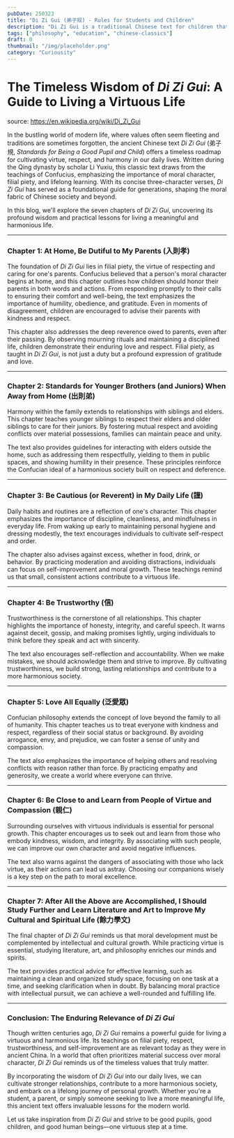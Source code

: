 ```yaml
---
pubDate: 250323
title: "Di Zi Gui (弟子规) - Rules for Students and Children"
description: "Di Zi Gui is a traditional Chinese text for children that outlines the standards for being a good student and child. It was written during the Qing Dynasty."
tags: ["philosophy", "education", "chinese-classics"]
draft: 0
thumbnail: "/img/placeholder.png"
category: "Curiousity"
---
```



# The Timeless Wisdom of *Di Zi Gui*: A Guide to Living a Virtuous Life

source: https://en.wikipedia.org/wiki/Di_Zi_Gui

In the bustling world of modern life, where values often seem fleeting and traditions are sometimes forgotten, the ancient Chinese text *Di Zi Gui* (弟子規, *Standards for Being a Good Pupil and Child*) offers a timeless roadmap for cultivating virtue, respect, and harmony in our daily lives. Written during the Qing dynasty by scholar Li Yuxiu, this classic text draws from the teachings of Confucius, emphasizing the importance of moral character, filial piety, and lifelong learning. With its concise three-character verses, *Di Zi Gui* has served as a foundational guide for generations, shaping the moral fabric of Chinese society and beyond.

In this blog, we'll explore the seven chapters of *Di Zi Gui*, uncovering its profound wisdom and practical lessons for living a meaningful and harmonious life.

---

### **Chapter 1: At Home, Be Dutiful to My Parents (入則孝)**

The foundation of *Di Zi Gui* lies in filial piety, the virtue of respecting and caring for one's parents. Confucius believed that a person's moral character begins at home, and this chapter outlines how children should honor their parents in both words and actions. From responding promptly to their calls to ensuring their comfort and well-being, the text emphasizes the importance of humility, obedience, and gratitude. Even in moments of disagreement, children are encouraged to advise their parents with kindness and respect.

This chapter also addresses the deep reverence owed to parents, even after their passing. By observing mourning rituals and maintaining a disciplined life, children demonstrate their enduring love and respect. Filial piety, as taught in *Di Zi Gui*, is not just a duty but a profound expression of gratitude and love.

---

### **Chapter 2: Standards for Younger Brothers (and Juniors) When Away from Home (出則弟)**

Harmony within the family extends to relationships with siblings and elders. This chapter teaches younger siblings to respect their elders and older siblings to care for their juniors. By fostering mutual respect and avoiding conflicts over material possessions, families can maintain peace and unity.

The text also provides guidelines for interacting with elders outside the home, such as addressing them respectfully, yielding to them in public spaces, and showing humility in their presence. These principles reinforce the Confucian ideal of a harmonious society built on respect and deference.

---

### **Chapter 3: Be Cautious (or Reverent) in My Daily Life (謹)**

Daily habits and routines are a reflection of one's character. This chapter emphasizes the importance of discipline, cleanliness, and mindfulness in everyday life. From waking up early to maintaining personal hygiene and dressing modestly, the text encourages individuals to cultivate self-respect and order.

The chapter also advises against excess, whether in food, drink, or behavior. By practicing moderation and avoiding distractions, individuals can focus on self-improvement and moral growth. These teachings remind us that small, consistent actions contribute to a virtuous life.

---

### **Chapter 4: Be Trustworthy (信)**

Trustworthiness is the cornerstone of all relationships. This chapter highlights the importance of honesty, integrity, and careful speech. It warns against deceit, gossip, and making promises lightly, urging individuals to think before they speak and act with sincerity.

The text also encourages self-reflection and accountability. When we make mistakes, we should acknowledge them and strive to improve. By cultivating trustworthiness, we build strong, lasting relationships and contribute to a more harmonious society.

---

### **Chapter 5: Love All Equally (泛愛眾)**

Confucian philosophy extends the concept of love beyond the family to all of humanity. This chapter teaches us to treat everyone with kindness and respect, regardless of their social status or background. By avoiding arrogance, envy, and prejudice, we can foster a sense of unity and compassion.

The text also emphasizes the importance of helping others and resolving conflicts with reason rather than force. By practicing empathy and generosity, we create a world where everyone can thrive.

---

### **Chapter 6: Be Close to and Learn from People of Virtue and Compassion (親仁)**

Surrounding ourselves with virtuous individuals is essential for personal growth. This chapter encourages us to seek out and learn from those who embody kindness, wisdom, and integrity. By associating with such people, we can improve our own character and avoid negative influences.

The text also warns against the dangers of associating with those who lack virtue, as their actions can lead us astray. Choosing our companions wisely is a key step on the path to moral excellence.

---

### **Chapter 7: After All the Above are Accomplished, I Should Study Further and Learn Literature and Art to Improve My Cultural and Spiritual Life (餘力學文)**

The final chapter of *Di Zi Gui* reminds us that moral development must be complemented by intellectual and cultural growth. While practicing virtue is essential, studying literature, art, and philosophy enriches our minds and spirits.

The text provides practical advice for effective learning, such as maintaining a clean and organized study space, focusing on one task at a time, and seeking clarification when in doubt. By balancing moral practice with intellectual pursuit, we can achieve a well-rounded and fulfilling life.

---

### **Conclusion: The Enduring Relevance of *Di Zi Gui***

Though written centuries ago, *Di Zi Gui* remains a powerful guide for living a virtuous and harmonious life. Its teachings on filial piety, respect, trustworthiness, and self-improvement are as relevant today as they were in ancient China. In a world that often prioritizes material success over moral character, *Di Zi Gui* reminds us of the timeless values that truly matter.

By incorporating the wisdom of *Di Zi Gui* into our daily lives, we can cultivate stronger relationships, contribute to a more harmonious society, and embark on a lifelong journey of personal growth. Whether you're a student, a parent, or simply someone seeking to live a more meaningful life, this ancient text offers invaluable lessons for the modern world.

Let us take inspiration from *Di Zi Gui* and strive to be good pupils, good children, and good human beings—one virtuous step at a time.